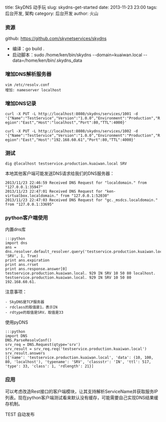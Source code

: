 title: SkyDNS 动手玩
slug: skydns-get-started
date: 2013-11-23 23:00
tags: 后台开发, 架构
category: 后台开发
author: 火山

### 资源

github: https://github.com/skynetservices/skydns

- 编译：go build .
- 启动脚本：sudo /home/ken/bin/skydns --domain=kuaiwan.local --data=/home/ken/bin/.skydns_data

### 增加DNS解析服务器

	vim /etc/resolv.conf
	增加: nameserver localhost

### 增加DNS记录

`curl -X PUT -L http://localhost:8080/skydns/services/1001 -d '{"Name":"TestService","Version":"1.0.0","Environment":"Production","Region":"East","Host":"localhost","Port":80,"TTL":4000}'`

`curl -X PUT -L http://localhost:8080/skydns/services/1002 -d '{"Name":"TestService","Version":"1.0.0","Environment":"Production","Region":"East","Host":"192.168.60.61","Port":80,"TTL":4000}'`

### 测试

`dig @localhost testservice.production.kuaiwan.local SRV`

本地其他客户端可能发送DNS请求给我们的DNS服务器：

    2013/11/23 22:46:59 Received DNS Request for "localdomain." from "127.0.0.1:35947"
    2013/11/23 22:47:01 Received DNS Request for "ken-virtualbox.localdomain." from "127.0.0.1:52030"
    2013/11/23 22:47:03 Received DNS Request for "gc._msdcs.localdomain." from "127.0.0.1:33695"
    

### python客户端使用

内置dns库

    :::python
    import dns 
    ans = dns.resolver.default_resolver.query('testservice.production.kuaiwan.local.', 'SRV', 1, True)
	print ans.expiration
    print ans.rrset
    print ans.response.answer[0]
    testservice.production.kuaiwan.local. 929 IN SRV 10 50 80 localhost.
    testservice.production.kuaiwan.local. 929 IN SRV 10 50 80 192.168.60.61.

注意事项：

	- SkyDNS是TCP服务器
	- rdclass的取值是1，表示IN
	- rdtype的取值是SRV，取值是33

使用pyDNS

    :::python
    import DNS
    DNS.ParseResolvConf()
    srv_req = DNS.Request(qtype='srv')
    srv_result = srv_req.req('testservice.production.kuaiwan.local')
    srv_result.answers
    [{'name': 'testservice.production.kuaiwan.local', 'data': (10, 100, 80, 'localhost'), 'typename': 'SRV', 'classstr': 'IN', 'ttl': 517, 'type': 33, 'class': 1, 'rdlength': 21}]

### 应用

可以考虑改造Rest接口的客户端模块，让其支持解析ServiceName并获取服务IP列表。现在python客户端测试看来默认没有缓存，可能需要自己实现DNS结果缓存机制。

TEST 自动发布
